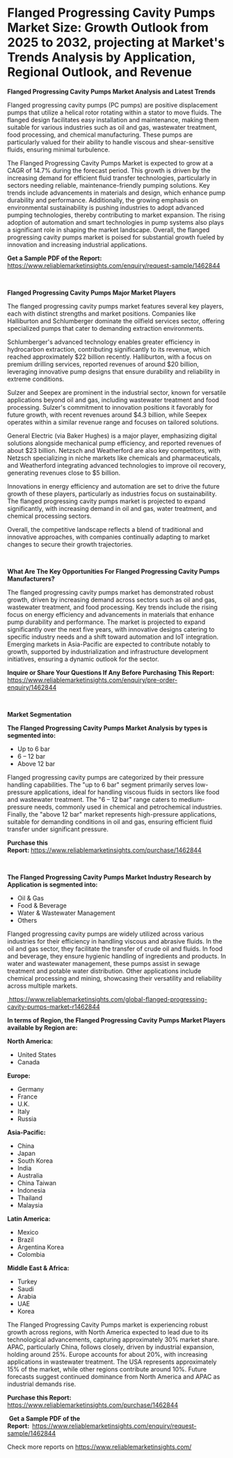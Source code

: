 <p><h1>Flanged Progressing Cavity Pumps Market Size: Growth Outlook from 2025 to 2032, projecting at Market's Trends Analysis by Application, Regional Outlook, and Revenue</h1></p><p><strong>Flanged Progressing Cavity Pumps Market Analysis and Latest Trends</strong></p>
<p><p>Flanged progressing cavity pumps (PC pumps) are positive displacement pumps that utilize a helical rotor rotating within a stator to move fluids. The flanged design facilitates easy installation and maintenance, making them suitable for various industries such as oil and gas, wastewater treatment, food processing, and chemical manufacturing. These pumps are particularly valued for their ability to handle viscous and shear-sensitive fluids, ensuring minimal turbulence.</p><p>The Flanged Progressing Cavity Pumps Market is expected to grow at a CAGR of 14.7% during the forecast period. This growth is driven by the increasing demand for efficient fluid transfer technologies, particularly in sectors needing reliable, maintenance-friendly pumping solutions. Key trends include advancements in materials and design, which enhance pump durability and performance. Additionally, the growing emphasis on environmental sustainability is pushing industries to adopt advanced pumping technologies, thereby contributing to market expansion. The rising adoption of automation and smart technologies in pump systems also plays a significant role in shaping the market landscape. Overall, the flanged progressing cavity pumps market is poised for substantial growth fueled by innovation and increasing industrial applications.</p></p>
<p><strong>Get a Sample PDF of the Report:&nbsp;</strong> <a href="https://www.reliablemarketinsights.com/enquiry/request-sample/1462844?utm_campaign=3317&utm_medium=2&utm_source=Github&utm_content=ia&utm_term=12042025&utm_id=flanged-progressing-cavity-pumps">https://www.reliablemarketinsights.com/enquiry/request-sample/1462844</a></p>
<p>&nbsp;</p>
<p><strong>Flanged Progressing Cavity Pumps Major Market Players</strong></p>
<p><p>The flanged progressing cavity pumps market features several key players, each with distinct strengths and market positions. Companies like Halliburton and Schlumberger dominate the oilfield services sector, offering specialized pumps that cater to demanding extraction environments. </p><p>Schlumberger's advanced technology enables greater efficiency in hydrocarbon extraction, contributing significantly to its revenue, which reached approximately $22 billion recently. Halliburton, with a focus on premium drilling services, reported revenues of around $20 billion, leveraging innovative pump designs that ensure durability and reliability in extreme conditions.</p><p>Sulzer and Seepex are prominent in the industrial sector, known for versatile applications beyond oil and gas, including wastewater treatment and food processing. Sulzer's commitment to innovation positions it favorably for future growth, with recent revenues around $4.3 billion, while Seepex operates within a similar revenue range and focuses on tailored solutions.</p><p>General Electric (via Baker Hughes) is a major player, emphasizing digital solutions alongside mechanical pump efficiency, and reported revenues of about $23 billion. Netzsch and Weatherford are also key competitors, with Netzsch specializing in niche markets like chemicals and pharmaceuticals, and Weatherford integrating advanced technologies to improve oil recovery, generating revenues close to $5 billion.</p><p>Innovations in energy efficiency and automation are set to drive the future growth of these players, particularly as industries focus on sustainability. The flanged progressing cavity pumps market is projected to expand significantly, with increasing demand in oil and gas, water treatment, and chemical processing sectors. </p><p>Overall, the competitive landscape reflects a blend of traditional and innovative approaches, with companies continually adapting to market changes to secure their growth trajectories.</p></p>
<p>&nbsp;</p>
<p><strong>What Are The Key Opportunities For Flanged Progressing Cavity Pumps Manufacturers?</strong></p>
<p><p>The flanged progressing cavity pumps market has demonstrated robust growth, driven by increasing demand across sectors such as oil and gas, wastewater treatment, and food processing. Key trends include the rising focus on energy efficiency and advancements in materials that enhance pump durability and performance. The market is projected to expand significantly over the next five years, with innovative designs catering to specific industry needs and a shift toward automation and IoT integration. Emerging markets in Asia-Pacific are expected to contribute notably to growth, supported by industrialization and infrastructure development initiatives, ensuring a dynamic outlook for the sector.</p></p>
<p><strong>Inquire or Share Your Questions If Any Before Purchasing This Report:</strong> <a href="https://www.reliablemarketinsights.com/enquiry/pre-order-enquiry/1462844?utm_campaign=3317&utm_medium=2&utm_source=Github&utm_content=ia&utm_term=12042025&utm_id=flanged-progressing-cavity-pumps">https://www.reliablemarketinsights.com/enquiry/pre-order-enquiry/1462844</a></p>
<p>&nbsp;</p>
<p><strong>Market Segmentation</strong></p>
<p><strong>The Flanged Progressing Cavity Pumps Market Analysis by types is segmented into:</strong></p>
<p><ul><li>Up to 6 bar</li><li>6 – 12 bar</li><li>Above 12 bar</li></ul></p>
<p><p>Flanged progressing cavity pumps are categorized by their pressure handling capabilities. The "up to 6 bar" segment primarily serves low-pressure applications, ideal for handling viscous fluids in sectors like food and wastewater treatment. The "6 – 12 bar" range caters to medium-pressure needs, commonly used in chemical and petrochemical industries. Finally, the "above 12 bar" market represents high-pressure applications, suitable for demanding conditions in oil and gas, ensuring efficient fluid transfer under significant pressure.</p></p>
<p><strong>Purchase this Report:&nbsp;</strong><a href="https://www.reliablemarketinsights.com/purchase/1462844?utm_campaign=3317&utm_medium=2&utm_source=Github&utm_content=ia&utm_term=12042025&utm_id=flanged-progressing-cavity-pumps">https://www.reliablemarketinsights.com/purchase/1462844</a></p>
<p>&nbsp;</p>
<p><strong>The Flanged Progressing Cavity Pumps Market Industry Research by Application is segmented into:</strong></p>
<p><ul><li>Oil & Gas</li><li>Food & Beverage</li><li>Water & Wastewater Management</li><li>Others</li></ul></p>
<p><p>Flanged progressing cavity pumps are widely utilized across various industries for their efficiency in handling viscous and abrasive fluids. In the oil and gas sector, they facilitate the transfer of crude oil and fluids. In food and beverage, they ensure hygienic handling of ingredients and products. In water and wastewater management, these pumps assist in sewage treatment and potable water distribution. Other applications include chemical processing and mining, showcasing their versatility and reliability across multiple markets.</p></p>
<p><a href="https://www.reliablemarketinsights.com/global-flanged-progressing-cavity-pumps-market-r1462844?utm_campaign=3317&utm_medium=2&utm_source=Github&utm_content=ia&utm_term=12042025&utm_id=flanged-progressing-cavity-pumps">&nbsp;https://www.reliablemarketinsights.com/global-flanged-progressing-cavity-pumps-market-r1462844</a></p>
<p><strong>In terms of Region, the Flanged Progressing Cavity Pumps Market Players available by Region are:</strong></p>
<p>
    <p> <strong> North America: </strong>
        <ul>
            <li>United States</li>
            <li>Canada</li>
        </ul>
        </p> 
    <p> <strong> Europe: </strong>
        <ul>
            <li>Germany</li>
            <li>France</li>
            <li>U.K.</li>
            <li>Italy</li>
            <li>Russia</li>
        </ul>
        </p> 
    <p> <strong> Asia-Pacific: </strong>
        <ul>
            <li>China</li>
            <li>Japan</li>
            <li>South Korea</li>
            <li>India</li>
            <li>Australia</li>
            <li>China Taiwan</li>
            <li>Indonesia</li>
            <li>Thailand</li>
            <li>Malaysia</li>
        </ul>
        </p> 
    <p> <strong> Latin America: </strong>
        <ul>
            <li>Mexico</li>
            <li>Brazil</li>
            <li>Argentina Korea</li>
            <li>Colombia</li>
        </ul>
        </p> 
    <p> <strong> Middle East & Africa: </strong>
        <ul>
            <li>Turkey</li>
            <li>Saudi</li>
            <li>Arabia</li>
            <li>UAE</li>
            <li>Korea</li>
        </ul>
    </p>
    </p>
<p><p>The Flanged Progressing Cavity Pumps market is experiencing robust growth across regions, with North America expected to lead due to its technological advancements, capturing approximately 30% market share. APAC, particularly China, follows closely, driven by industrial expansion, holding around 25%. Europe accounts for about 20%, with increasing applications in wastewater treatment. The USA represents approximately 15% of the market, while other regions contribute around 10%. Future forecasts suggest continued dominance from North America and APAC as industrial demands rise.</p></p>
<p><strong>Purchase this Report: </strong><a href="https://www.reliablemarketinsights.com/purchase/1462844?utm_campaign=3317&utm_medium=2&utm_source=Github&utm_content=ia&utm_term=12042025&utm_id=flanged-progressing-cavity-pumps">https://www.reliablemarketinsights.com/purchase/1462844</a></p>
<p>&nbsp;<strong>Get a Sample PDF of the Report:&nbsp;&nbsp;</strong><a href="https://www.reliablemarketinsights.com/enquiry/request-sample/1462844?utm_campaign=3317&utm_medium=2&utm_source=Github&utm_content=ia&utm_term=12042025&utm_id=flanged-progressing-cavity-pumps">https://www.reliablemarketinsights.com/enquiry/request-sample/1462844</a></p>
<p><strong></strong></p>
<p>Check more reports on <a href="https://www.reliablemarketinsights.com/?utm_campaign=3317&utm_medium=2&utm_source=Github&utm_content=ia&utm_term=12042025&utm_id=flanged-progressing-cavity-pumps">https://www.reliablemarketinsights.com/</a></p>